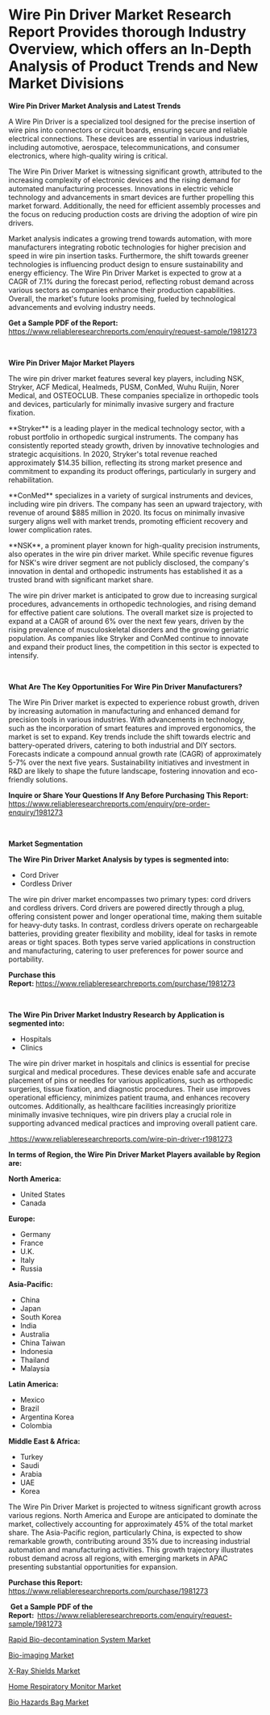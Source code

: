 <p><h1>Wire Pin Driver Market Research Report Provides thorough Industry Overview, which offers an In-Depth Analysis of Product Trends and New Market Divisions</h1></p><p><strong>Wire Pin Driver Market Analysis and Latest Trends</strong></p>
<p><p>A Wire Pin Driver is a specialized tool designed for the precise insertion of wire pins into connectors or circuit boards, ensuring secure and reliable electrical connections. These devices are essential in various industries, including automotive, aerospace, telecommunications, and consumer electronics, where high-quality wiring is critical.</p><p>The Wire Pin Driver Market is witnessing significant growth, attributed to the increasing complexity of electronic devices and the rising demand for automated manufacturing processes. Innovations in electric vehicle technology and advancements in smart devices are further propelling this market forward. Additionally, the need for efficient assembly processes and the focus on reducing production costs are driving the adoption of wire pin drivers.</p><p>Market analysis indicates a growing trend towards automation, with more manufacturers integrating robotic technologies for higher precision and speed in wire pin insertion tasks. Furthermore, the shift towards greener technologies is influencing product design to ensure sustainability and energy efficiency. The Wire Pin Driver Market is expected to grow at a CAGR of 7.1% during the forecast period, reflecting robust demand across various sectors as companies enhance their production capabilities. Overall, the market's future looks promising, fueled by technological advancements and evolving industry needs.</p></p>
<p><strong>Get a Sample PDF of the Report:&nbsp;</strong> <a href="https://www.reliableresearchreports.com/enquiry/request-sample/1981273?utm_campaign=16&utm_medium=2&utm_source=Github&utm_content=ia&utm_term=05032025&utm_id=wire-pin-driver">https://www.reliableresearchreports.com/enquiry/request-sample/1981273</a></p>
<p>&nbsp;</p>
<p><strong>Wire Pin Driver Major Market Players</strong></p>
<p><p>The wire pin driver market features several key players, including NSK, Stryker, ACF Medical, Healmeds, PUSM, ConMed, Wuhu Ruijin, Norer Medical, and OSTEOCLUB. These companies specialize in orthopedic tools and devices, particularly for minimally invasive surgery and fracture fixation.</p><p>**Stryker** is a leading player in the medical technology sector, with a robust portfolio in orthopedic surgical instruments. The company has consistently reported steady growth, driven by innovative technologies and strategic acquisitions. In 2020, Stryker's total revenue reached approximately $14.35 billion, reflecting its strong market presence and commitment to expanding its product offerings, particularly in surgery and rehabilitation.</p><p>**ConMed** specializes in a variety of surgical instruments and devices, including wire pin drivers. The company has seen an upward trajectory, with revenue of around $885 million in 2020. Its focus on minimally invasive surgery aligns well with market trends, promoting efficient recovery and lower complication rates.</p><p>**NSK**, a prominent player known for high-quality precision instruments, also operates in the wire pin driver market. While specific revenue figures for NSK's wire driver segment are not publicly disclosed, the company's innovation in dental and orthopedic instruments has established it as a trusted brand with significant market share.</p><p>The wire pin driver market is anticipated to grow due to increasing surgical procedures, advancements in orthopedic technologies, and rising demand for effective patient care solutions. The overall market size is projected to expand at a CAGR of around 6% over the next few years, driven by the rising prevalence of musculoskeletal disorders and the growing geriatric population. As companies like Stryker and ConMed continue to innovate and expand their product lines, the competition in this sector is expected to intensify.</p></p>
<p>&nbsp;</p>
<p><strong>What Are The Key Opportunities For Wire Pin Driver Manufacturers?</strong></p>
<p><p>The Wire Pin Driver market is expected to experience robust growth, driven by increasing automation in manufacturing and enhanced demand for precision tools in various industries. With advancements in technology, such as the incorporation of smart features and improved ergonomics, the market is set to expand. Key trends include the shift towards electric and battery-operated drivers, catering to both industrial and DIY sectors. Forecasts indicate a compound annual growth rate (CAGR) of approximately 5-7% over the next five years. Sustainability initiatives and investment in R&D are likely to shape the future landscape, fostering innovation and eco-friendly solutions.</p></p>
<p><strong>Inquire or Share Your Questions If Any Before Purchasing This Report:</strong> <a href="https://www.reliableresearchreports.com/enquiry/pre-order-enquiry/1981273?utm_campaign=16&utm_medium=2&utm_source=Github&utm_content=ia&utm_term=05032025&utm_id=wire-pin-driver">https://www.reliableresearchreports.com/enquiry/pre-order-enquiry/1981273</a></p>
<p>&nbsp;</p>
<p><strong>Market Segmentation</strong></p>
<p><strong>The Wire Pin Driver Market Analysis by types is segmented into:</strong></p>
<p><ul><li>Cord Driver</li><li>Cordless Driver</li></ul></p>
<p><p>The wire pin driver market encompasses two primary types: cord drivers and cordless drivers. Cord drivers are powered directly through a plug, offering consistent power and longer operational time, making them suitable for heavy-duty tasks. In contrast, cordless drivers operate on rechargeable batteries, providing greater flexibility and mobility, ideal for tasks in remote areas or tight spaces. Both types serve varied applications in construction and manufacturing, catering to user preferences for power source and portability.</p></p>
<p><strong>Purchase this Report:&nbsp;</strong><a href="https://www.reliableresearchreports.com/purchase/1981273?utm_campaign=16&utm_medium=2&utm_source=Github&utm_content=ia&utm_term=05032025&utm_id=wire-pin-driver">https://www.reliableresearchreports.com/purchase/1981273</a></p>
<p>&nbsp;</p>
<p><strong>The Wire Pin Driver Market Industry Research by Application is segmented into:</strong></p>
<p><ul><li>Hospitals</li><li>Clinics</li></ul></p>
<p><p>The wire pin driver market in hospitals and clinics is essential for precise surgical and medical procedures. These devices enable safe and accurate placement of pins or needles for various applications, such as orthopedic surgeries, tissue fixation, and diagnostic procedures. Their use improves operational efficiency, minimizes patient trauma, and enhances recovery outcomes. Additionally, as healthcare facilities increasingly prioritize minimally invasive techniques, wire pin drivers play a crucial role in supporting advanced medical practices and improving overall patient care.</p></p>
<p><a href="https://www.reliableresearchreports.com/wire-pin-driver-r1981273?utm_campaign=16&utm_medium=2&utm_source=Github&utm_content=ia&utm_term=05032025&utm_id=wire-pin-driver">&nbsp;https://www.reliableresearchreports.com/wire-pin-driver-r1981273</a></p>
<p><strong>In terms of Region, the Wire Pin Driver Market Players available by Region are:</strong></p>
<p>
    <p> <strong> North America: </strong>
        <ul>
            <li>United States</li>
            <li>Canada</li>
        </ul>
        </p> 
    <p> <strong> Europe: </strong>
        <ul>
            <li>Germany</li>
            <li>France</li>
            <li>U.K.</li>
            <li>Italy</li>
            <li>Russia</li>
        </ul>
        </p> 
    <p> <strong> Asia-Pacific: </strong>
        <ul>
            <li>China</li>
            <li>Japan</li>
            <li>South Korea</li>
            <li>India</li>
            <li>Australia</li>
            <li>China Taiwan</li>
            <li>Indonesia</li>
            <li>Thailand</li>
            <li>Malaysia</li>
        </ul>
        </p> 
    <p> <strong> Latin America: </strong>
        <ul>
            <li>Mexico</li>
            <li>Brazil</li>
            <li>Argentina Korea</li>
            <li>Colombia</li>
        </ul>
        </p> 
    <p> <strong> Middle East & Africa: </strong>
        <ul>
            <li>Turkey</li>
            <li>Saudi</li>
            <li>Arabia</li>
            <li>UAE</li>
            <li>Korea</li>
        </ul>
    </p>
    </p>
<p><p>The Wire Pin Driver Market is projected to witness significant growth across various regions. North America and Europe are anticipated to dominate the market, collectively accounting for approximately 45% of the total market share. The Asia-Pacific region, particularly China, is expected to show remarkable growth, contributing around 35% due to increasing industrial automation and manufacturing activities. This growth trajectory illustrates robust demand across all regions, with emerging markets in APAC presenting substantial opportunities for expansion.</p></p>
<p><strong>Purchase this Report: </strong><a href="https://www.reliableresearchreports.com/purchase/1981273?utm_campaign=16&utm_medium=2&utm_source=Github&utm_content=ia&utm_term=05032025&utm_id=wire-pin-driver">https://www.reliableresearchreports.com/purchase/1981273</a></p>
<p>&nbsp;<strong>Get a Sample PDF of the Report:&nbsp;&nbsp;</strong><a href="https://www.reliableresearchreports.com/enquiry/request-sample/1981273?utm_campaign=16&utm_medium=2&utm_source=Github&utm_content=ia&utm_term=05032025&utm_id=wire-pin-driver">https://www.reliableresearchreports.com/enquiry/request-sample/1981273</a></p>
<p><strong></strong></p>
<p><p><a href="https://github.com/cobinaydin13/Market-Research-Report-List-1/blob/main/rapid-bio-decontamination-system-market.md?utm_campaign=16&utm_medium=2&utm_source=Github&utm_content=ia&utm_term=05032025&utm_id=wire-pin-driver">Rapid Bio-decontamination System Market</a></p><p><a href="https://github.com/cachaskluwe/Market-Research-Report-List-1/blob/main/bio-imaging-market.md?utm_campaign=16&utm_medium=2&utm_source=Github&utm_content=ia&utm_term=05032025&utm_id=wire-pin-driver">Bio-imaging Market</a></p><p><a href="https://github.com/osamhcombre/Market-Research-Report-List-1/blob/main/x-ray-shields-market.md?utm_campaign=16&utm_medium=2&utm_source=Github&utm_content=ia&utm_term=05032025&utm_id=wire-pin-driver">X-Ray Shields Market</a></p><p><a href="https://github.com/mehakmiamid1/Market-Research-Report-List-1/blob/main/home-respiratory-monitor-market.md?utm_campaign=16&utm_medium=2&utm_source=Github&utm_content=ia&utm_term=05032025&utm_id=wire-pin-driver">Home Respiratory Monitor Market</a></p><p><a href="https://github.com/jenevycachat/Market-Research-Report-List-1/blob/main/bio-hazards-bag-market.md?utm_campaign=16&utm_medium=2&utm_source=Github&utm_content=ia&utm_term=05032025&utm_id=wire-pin-driver">Bio Hazards Bag Market</a></p></p>